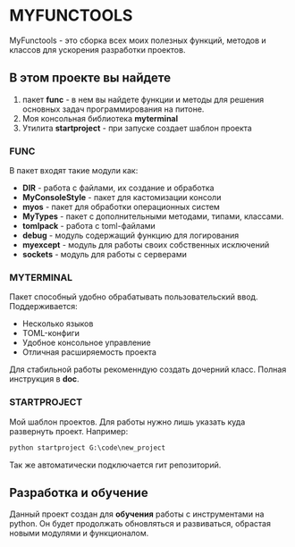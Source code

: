 # MYFUNCTOOLS

MyFunctools - это сборка всех моих полезных функций, методов и классов для ускорения разработки проектов.

## В этом проекте вы найдете

1. пакет **func** - в нем вы найдете функции и методы для решения основных задач программирования на питоне.
2. Моя консольная библиотека **myterminal**
3. Утилита **startproject** - при запуске создает шаблон проекта

### FUNC

В пакет входят такие модули как:

- **DIR** - работа с файлами, их создание и обработка
- **MyConsoleStyle** - пакет для кастомизации консоли
- **myos** - пакет для обработки операционных систем
- **MyTypes** - пакет с дополнительными методами, типами, классами.
- **tomlpack** - работа с toml-файлами
- **debug** - модуль содержащий функцию для логирования
- **myexcept** - модуль для работы своих собственных исключений
- **sockets** - модуль для работы с серверами

### MYTERMINAL

Пакет способный удобно обрабатывать пользовательский ввод.
Поддерживается:

- Несколько языков
- TOML-конфиги
- Удобное консольное управление
- Отличная расширяемость проекта

Для стабильной работы рекоменндую создать дочерний класс. Полная инструкция в **doc**.

### STARTPROJECT

Мой шаблон проектов. Для работы нужно лишь указать куда развернуть проект. Например:

```cmd
python startproject G:\code\new_project
```

Так же автоматически подключается гит репозиторий.

## Разработка и обучение

Данный проект создан для **обучения** работы с инструментами на python. Он будет продолжать обновляться и развиваться, обрастая новыми модулями и функционалом.
